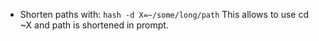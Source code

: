 * Shorten paths with:
`hash -d X=~/some/long/path`
This allows to use cd ~X and path is shortened in prompt.
